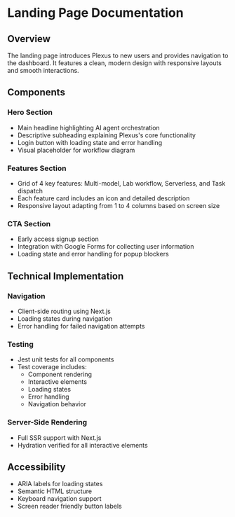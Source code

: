 # Landing Page Documentation

## Overview
The landing page introduces Plexus to new users and provides navigation to the dashboard. It features a clean, modern design with responsive layouts and smooth interactions.

## Components

### Hero Section
- Main headline highlighting AI agent orchestration
- Descriptive subheading explaining Plexus's core functionality
- Login button with loading state and error handling
- Visual placeholder for workflow diagram

### Features Section
- Grid of 4 key features: Multi-model, Lab workflow, Serverless, and Task dispatch
- Each feature card includes an icon and detailed description
- Responsive layout adapting from 1 to 4 columns based on screen size

### CTA Section
- Early access signup section
- Integration with Google Forms for collecting user information
- Loading state and error handling for popup blockers

## Technical Implementation

### Navigation
- Client-side routing using Next.js
- Loading states during navigation
- Error handling for failed navigation attempts

### Testing
- Jest unit tests for all components
- Test coverage includes:
  - Component rendering
  - Interactive elements
  - Loading states
  - Error handling
  - Navigation behavior

### Server-Side Rendering
- Full SSR support with Next.js
- Hydration verified for all interactive elements

## Accessibility
- ARIA labels for loading states
- Semantic HTML structure
- Keyboard navigation support
- Screen reader friendly button labels

